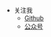 - 关注我
  - [Github](https://github.com/CARLOSGP2021)
  - [公众号](https://test1.jsdelivr.net/gh/CARLOSGP2021/myFigures/img/202205282027513.gif)
